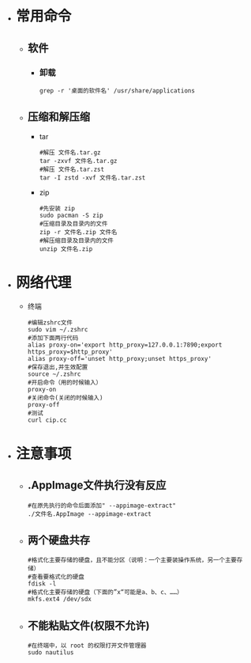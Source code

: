 - # 常用命令
	- ## 软件
		- ### 卸载  
		  ```
		  grep -r '桌面的软件名' /usr/share/applications
		  ```
	- ## 压缩和解压缩
		- tar  
		  ```
		  #解压 文件名.tar.gz
		  tar -zxvf 文件名.tar.gz
		  #解压 文件名.tar.zst
		  tar -I zstd -xvf 文件名.tar.zst
		  ```
		- zip  
		  ```
		  #先安装 zip
		  sudo pacman -S zip
		  #压缩目录及目录内的文件
		  zip -r 文件名.zip 文件名
		  #解压缩目录及目录内的文件
		  unzip 文件名.zip
		  ```
- # 网络代理
	- 终端  
	  ```
	  #编辑zshrc文件
	  sudo vim ~/.zshrc
	  #添加下面两行代码
	  alias proxy-on='export http_proxy=127.0.0.1:7890;export https_proxy=$http_proxy'
	  alias proxy-off='unset http_proxy;unset https_proxy' 
	  #保存退出,并生效配置
	  source ~/.zshrc
	  #开启命令（用的时候输入）
	  proxy-on
	  #关闭命令(关闭的时候输入)
	  proxy-off
	  #测试
	  curl cip.cc
	  ```
- # 注意事项
	- ## .AppImage文件执行没有反应  
	  ```
	  #在原先执行的命令后面添加" --appimage-extract"
	  ./文件名.AppImage --appimage-extract
	  ```
	- ## 两个硬盘共存  
	  ```
	  #格式化主要存储的硬盘，且不能分区（说明：一个主要装操作系统，另一个主要存储）
	  #查看要格式化的硬盘
	  fdisk -l
	  #格式化主要存储的硬盘（下面的”x“可能是a、b、c、……）
	  mkfs.ext4 /dev/sdx
	  ```
	- ## 不能粘贴文件(权限不允许)  
	  ```
	  #在终端中，以 root 的权限打开文件管理器
	  sudo nautilus
	  ```